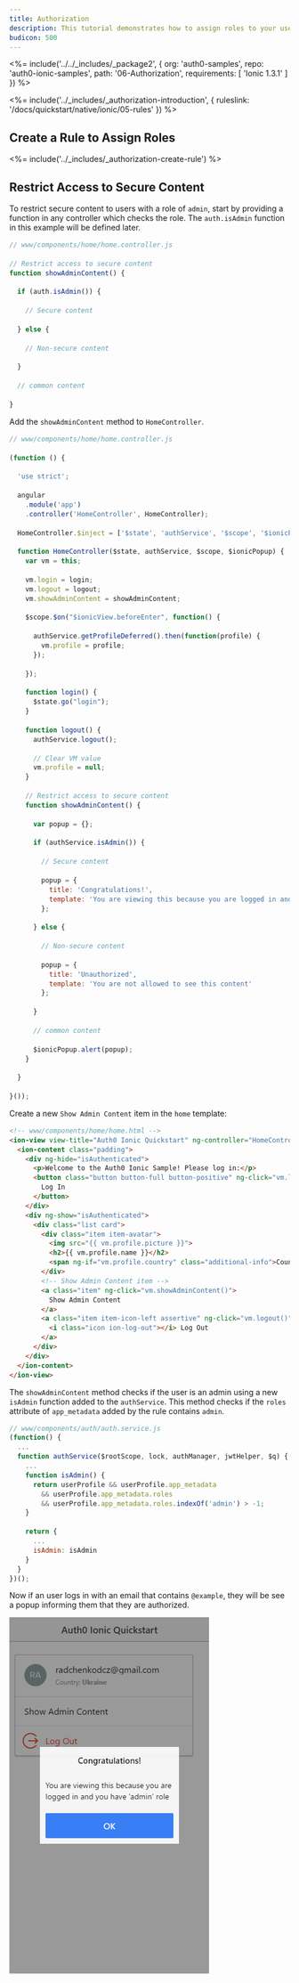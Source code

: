 ```yaml
---
title: Authorization
description: This tutorial demonstrates how to assign roles to your users and use those claims to authorize or deny a user to access secure content in the app
budicon: 500
---
```


<%= include('../../_includes/_package2', {
  org: 'auth0-samples',
  repo: 'auth0-ionic-samples',
  path: '06-Authorization',
  requirements: [
    'Ionic 1.3.1'
  ]
}) %>

<%= include('../_includes/_authorization-introduction', { ruleslink: '/docs/quickstart/native/ionic/05-rules' }) %>

## Create a Rule to Assign Roles

<%= include('../_includes/_authorization-create-rule') %>

## Restrict Access to Secure Content

To restrict secure content to users with a role of `admin`, start by providing a function in any controller which checks the role. The `auth.isAdmin` function in this example will be defined later.

```js
// www/components/home/home.controller.js

// Restrict access to secure content
function showAdminContent() {

  if (auth.isAdmin()) {

    // Secure content

  } else {

    // Non-secure content

  }

  // common content

}
```

Add the `showAdminContent` method to `HomeController`.

```js
// www/components/home/home.controller.js

(function () {

  'use strict';

  angular
    .module('app')
    .controller('HomeController', HomeController);

  HomeController.$inject = ['$state', 'authService', '$scope', '$ionicPopup'];

  function HomeController($state, authService, $scope, $ionicPopup) {
    var vm = this;

    vm.login = login;
    vm.logout = logout;
    vm.showAdminContent = showAdminContent;

    $scope.$on("$ionicView.beforeEnter", function() {

      authService.getProfileDeferred().then(function(profile) {
        vm.profile = profile;
      });

    });

    function login() {
      $state.go("login");
    }

    function logout() {
      authService.logout();

      // Clear VM value
      vm.profile = null;
    }

    // Restrict access to secure content
    function showAdminContent() {

      var popup = {};

      if (authService.isAdmin()) {

        // Secure content

        popup = {
          title: 'Congratulations!',
          template: 'You are viewing this because you are logged in and you have \'admin\' role'
        };

      } else {

        // Non-secure content

        popup = {
          title: 'Unauthorized',
          template: 'You are not allowed to see this content'
        };

      }

      // common content

      $ionicPopup.alert(popup);
    }

  }

}());
```

Create a new `Show Admin Content` item in the `home` template:

```html
<!-- www/components/home/home.html -->
<ion-view view-title="Auth0 Ionic Quickstart" ng-controller="HomeController as vm">
  <ion-content class="padding">
    <div ng-hide="isAuthenticated">
      <p>Welcome to the Auth0 Ionic Sample! Please log in:</p>
      <button class="button button-full button-positive" ng-click="vm.login()">
        Log In
      </button>
    </div>
    <div ng-show="isAuthenticated">
      <div class="list card">
        <div class="item item-avatar">
          <img src="{{ vm.profile.picture }}">
          <h2>{{ vm.profile.name }}</h2>
          <span ng-if="vm.profile.country" class="additional-info">Country (added by rule): <strong>{{ vm.profile.country }}</strong></span>
        </div>
        <!-- Show Admin Content item -->
        <a class="item" ng-click="vm.showAdminContent()">
          Show Admin Content
        </a>
        <a class="item item-icon-left assertive" ng-click="vm.logout()">
          <i class="icon ion-log-out"></i> Log Out
        </a>
      </div>
    </div>
  </ion-content>
</ion-view>
```

The `showAdminContent` method checks if the user is an admin using a new `isAdmin` function added to the `authService`. This method checks if the `roles` attribute of `app_metadata` added by the rule contains `admin`.


```js
// www/components/auth/auth.service.js
(function() {
  ...
  function authService($rootScope, lock, authManager, jwtHelper, $q) {
    ...
    function isAdmin() {
      return userProfile && userProfile.app_metadata
        && userProfile.app_metadata.roles
        && userProfile.app_metadata.roles.indexOf('admin') > -1;
    }

    return {
      ...
      isAdmin: isAdmin
    }
  }
})();
```

Now if an user logs in with an email that contains `@example`, they will be see a popup informing them that they are authorized.

<div class="phone-mockup">
  <img src="/media/articles/native-platforms/ionic/image_authorization1.png" alt="Mobile example screenshot"/>
</div>
